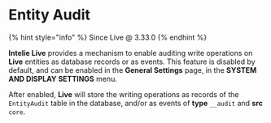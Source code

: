 # Entity Audit

{% hint style="info" %} Since Live @ 3.33.0 {% endhint %}

**Intelie Live** provides a mechanism to enable auditing write operations on **Live** entities as database records or as events. This feature is disabled by default, and can be enabled in the **General Settings** page, in the **SYSTEM AND DISPLAY SETTINGS** menu.

After enabled, **Live** will store the writing operations as records of the `EntityAudit` table in the database, and/or as events of __type__ `__audit` and __src__ `core`.
